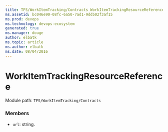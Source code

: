 ```yaml
---
title: TFS/WorkItemTracking/Contracts WorkItemTrackingResourceReference API | Extensions for Azure DevOps Services
ms.assetid: bc046e90-08fc-6a50-7ad1-9dd502f3af15
ms.prod: devops
ms.technology: devops-ecosystem
generated: true
ms.manager: douge
author: elbatk
ms.topic: article
ms.author: elbatk
ms.date: 08/04/2016
---
```


# WorkItemTrackingResourceReference

Module path: `TFS/WorkItemTracking/Contracts`


### Members

* `url`: string. 

